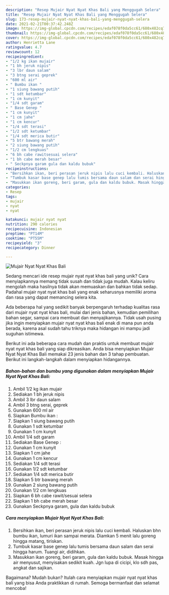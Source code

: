 ```yaml
---
description: "Resep Mujair Nyat Nyat Khas Bali yang Menggugah Selera"
title: "Resep Mujair Nyat Nyat Khas Bali yang Menggugah Selera"
slug: 173-resep-mujair-nyat-nyat-khas-bali-yang-menggugah-selera
date: 2021-02-21T00:37:42.248Z
image: https://img-global.cpcdn.com/recipes/edaf078f0da5cc61/680x482cq70/mujair-nyat-nyat-khas-bali-foto-resep-utama.jpg
thumbnail: https://img-global.cpcdn.com/recipes/edaf078f0da5cc61/680x482cq70/mujair-nyat-nyat-khas-bali-foto-resep-utama.jpg
cover: https://img-global.cpcdn.com/recipes/edaf078f0da5cc61/680x482cq70/mujair-nyat-nyat-khas-bali-foto-resep-utama.jpg
author: Henrietta Lane
ratingvalue: 4.7
reviewcount: 12
recipeingredient:
- "1/2 kg ikan mujair"
- "1 bh jeruk nipis"
- "3 lbr daun salam"
- "3 btng serai geprek"
- "600 ml air"
- " Bumbu ikan "
- "1 siung bawang putih"
- "1 sdt ketumbar"
- "1 cm kunyit"
- "1/4 sdt garam"
- " Base Genep "
- "1 cm kunyit"
- "1 cm jahe"
- "1 cm kencur"
- "1/4 sdt terasi"
- "1/2 sdt ketumbar"
- "1/4 sdt merica butir"
- "5 btr bawang merah"
- "2 siung bawang putih"
- "1/2 cm lengkuas"
- "6 bh cabe rawitsesuai selera"
- "1 bh cabe merah besar"
- " Seckpnya garam gula dan kaldu bubuk"
recipeinstructions:
- "Bersihkan ikan, beri perasan jeruk nipis lalu cuci kembali. Haluskan bhn bumbu ikan, lumuri ikan sampai merata. Diamkan 5 menit lalu goreng hingga matang, tiriskan."
- "Tumbuk kasar base genep lalu tumis bersama daun salam dan serai hingga harum. Tuangi air, didihkan."
- "Masukkan ikan goreng, beri garam, gula dan kaldu bubuk. Masak hingga air menyusut, menyisakan sedikit kuah. Jgn lupa di cicipi, klo sdh pas, angkat dan sajikan."
categories:
- Resep
tags:
- mujair
- nyat
- nyat

katakunci: mujair nyat nyat 
nutrition: 290 calories
recipecuisine: Indonesian
preptime: "PT14M"
cooktime: "PT55M"
recipeyield: "3"
recipecategory: Dinner

---
```



![Mujair Nyat Nyat Khas Bali](https://img-global.cpcdn.com/recipes/edaf078f0da5cc61/680x482cq70/mujair-nyat-nyat-khas-bali-foto-resep-utama.jpg)

Sedang mencari ide resep mujair nyat nyat khas bali yang unik? Cara menyiapkannya memang tidak susah dan tidak juga mudah. Kalau keliru mengolah maka hasilnya tidak akan memuaskan dan bahkan tidak sedap. Padahal mujair nyat nyat khas bali yang enak seharusnya memiliki aroma dan rasa yang dapat memancing selera kita.

Ada beberapa hal yang sedikit banyak berpengaruh terhadap kualitas rasa dari mujair nyat nyat khas bali, mulai dari jenis bahan, kemudian pemilihan bahan segar, sampai cara membuat dan menyajikannya. Tidak usah pusing jika ingin menyiapkan mujair nyat nyat khas bali enak di mana pun anda berada, karena asal sudah tahu triknya maka hidangan ini mampu jadi suguhan istimewa.




Berikut ini ada beberapa cara mudah dan praktis untuk membuat mujair nyat nyat khas bali yang siap dikreasikan. Anda bisa menyiapkan Mujair Nyat Nyat Khas Bali memakai 23 jenis bahan dan 3 tahap pembuatan. Berikut ini langkah-langkah dalam menyiapkan hidangannya.

<!--inarticleads1-->

##### Bahan-bahan dan bumbu yang digunakan dalam menyiapkan Mujair Nyat Nyat Khas Bali:

1. Ambil 1/2 kg ikan mujair
1. Sediakan 1 bh jeruk nipis
1. Ambil 3 lbr daun salam
1. Ambil 3 btng serai, geprek
1. Gunakan 600 ml air
1. Siapkan  Bumbu ikan :
1. Siapkan 1 siung bawang putih
1. Gunakan 1 sdt ketumbar
1. Gunakan 1 cm kunyit
1. Ambil 1/4 sdt garam
1. Sediakan  Base Genep :
1. Gunakan 1 cm kunyit
1. Siapkan 1 cm jahe
1. Gunakan 1 cm kencur
1. Sediakan 1/4 sdt terasi
1. Gunakan 1/2 sdt ketumbar
1. Sediakan 1/4 sdt merica butir
1. Siapkan 5 btr bawang merah
1. Gunakan 2 siung bawang putih
1. Gunakan 1/2 cm lengkuas
1. Siapkan 6 bh cabe rawit/sesuai selera
1. Siapkan 1 bh cabe merah besar
1. Gunakan  Seckpnya garam, gula dan kaldu bubuk




<!--inarticleads2-->

##### Cara menyiapkan Mujair Nyat Nyat Khas Bali:

1. Bersihkan ikan, beri perasan jeruk nipis lalu cuci kembali. Haluskan bhn bumbu ikan, lumuri ikan sampai merata. Diamkan 5 menit lalu goreng hingga matang, tiriskan.
1. Tumbuk kasar base genep lalu tumis bersama daun salam dan serai hingga harum. Tuangi air, didihkan.
1. Masukkan ikan goreng, beri garam, gula dan kaldu bubuk. Masak hingga air menyusut, menyisakan sedikit kuah. Jgn lupa di cicipi, klo sdh pas, angkat dan sajikan.




Bagaimana? Mudah bukan? Itulah cara menyiapkan mujair nyat nyat khas bali yang bisa Anda praktikkan di rumah. Semoga bermanfaat dan selamat mencoba!

